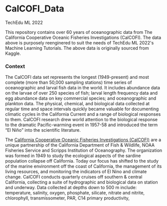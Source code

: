 # CalCOFI_Data
TechEdu ML 2022

This repository contains over 60 years of oceanographic data from The California Cooperative Oceanic Fisheries Investigations (CalCOFI). The data above is purposely reenginered to suit the needs of TechEdu ML 2022's Machine Learning Tutorials. The above data is originally sourced from <a herf='https://www.kaggle.com/datasets/sohier/calcofi?resource=download&select=bottle.csv'>Kaggle</a>.


<h3>Context</h3>

The CalCOFI data set represents the longest (1949-present) and most complete (more than 50,000 sampling stations) time series of oceanographic and larval fish data in the world. It includes abundance data on the larvae of over 250 species of fish; larval length frequency data and egg abundance data on key commercial species; and oceanographic and plankton data. The physical, chemical, and biological data collected at regular time and space intervals quickly became valuable for documenting climatic cycles in the California Current and a range of biological responses to them. CalCOFI research drew world attention to the biological response to the dramatic Pacific-warming event in 1957-58 and introduced the term “El Niño” into the scientific literature.

The <a href='http://calcofi.org/about-calcofi.html'>California Cooperative Oceanic Fisheries Investigations (CalCOFI)</a> are a unique partnership of the California Department of Fish & Wildlife, NOAA Fisheries Service and Scripps Institution of Oceanography. The organization was formed in 1949 to study the ecological aspects of the sardine population collapse off California. Today our focus has shifted to the study of the marine environment off the coast of California, the management of its living resources, and monitoring the indicators of El Nino and climate change. CalCOFI conducts quarterly cruises off southern & central California, collecting a suite of hydrographic and biological data on station and underway. Data collected at depths down to 500 m include: temperature, salinity, oxygen, phosphate, silicate, nitrate and nitrite, chlorophyll, transmissometer, PAR, C14 primary productivity, 

